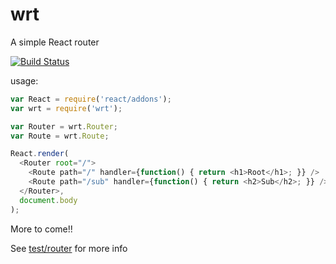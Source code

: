 wrt
===

A simple React router

[![Build Status](https://travis-ci.org/kolodny/wrt.svg?branch=master)](https://travis-ci.org/kolodny/wrt)

usage:


```js
var React = require('react/addons');
var wrt = require('wrt');

var Router = wrt.Router;
var Route = wrt.Route;

React.render(
  <Router root="/">
    <Route path="/" handler={function() { return <h1>Root</h1>; }} />
    <Route path="/sub" handler={function() { return <h2>Sub</h2>; }} />
  </Router>,
  document.body
);
```

More to come!!

See [test/router](test/router) for more info
